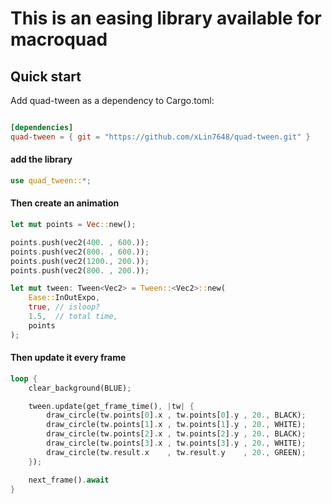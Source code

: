 # This is an easing library available for macroquad


## Quick start

Add quad-tween as a dependency to Cargo.toml:
```toml

[dependencies]
quad-tween = { git = "https://github.com/xLin7648/quad-tween.git" }
```

#### add the library

```rust
use quad_tween::*;
```

#### Then create an animation
```rust
let mut points = Vec::new();

points.push(vec2(400. , 600.));
points.push(vec2(800. , 600.));
points.push(vec2(1200., 200.));
points.push(vec2(800. , 200.));

let mut tween: Tween<Vec2> = Tween::<Vec2>::new(
    Ease::InOutExpo,
    true, // isloop?
    1.5,  // total time,
    points
);
```

#### Then update it every frame
```rust
loop {
    clear_background(BLUE);

    tween.update(get_frame_time(), |tw| {
        draw_circle(tw.points[0].x , tw.points[0].y , 20., BLACK);
        draw_circle(tw.points[1].x , tw.points[1].y , 20., WHITE);
        draw_circle(tw.points[2].x , tw.points[2].y , 20., BLACK);
        draw_circle(tw.points[3].x , tw.points[3].y , 20., WHITE);
        draw_circle(tw.result.x    , tw.result.y    , 20., GREEN);
    });

    next_frame().await
}

```
